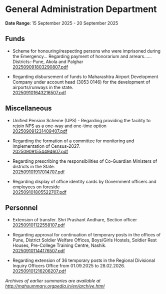# General Administration Department

**Date Range**: 15 September 2025 - 20 September 2025


## Funds
- Scheme for honouring/respecting persons who were imprisoned during the Emergency... Regarding payment of honorarium and arrears...... Districts:-Pune, Akola and Palghar\
  [202509091803290807.pdf](https://gr.maharashtra.gov.in/Site/Upload/Government%20Resolutions/English/202509091803290807.pdf)

- Regarding disbursement of funds to Maharashtra Airport Development Company under account head (3053 0146) for the development of airports/runways in the state.\
  [202509101643216507.pdf](https://gr.maharashtra.gov.in/Site/Upload/Government%20Resolutions/English/202509101643216507.pdf)

## Miscellaneous
- Unified Pension Scheme (UPS) - Regarding providing the facility to rejoin NPS as a one-way and one-time option\
  [202509091231409407.pdf](https://gr.maharashtra.gov.in/Site/Upload/Government%20Resolutions/English/202509091231409407.pdf)

- Regarding the formation of a committee for monitoring and implementation of Census-2027.\
  [202509091554494607.pdf](https://gr.maharashtra.gov.in/Site/Upload/Government%20Resolutions/English/202509091554494607.pdf)

- Regarding prescribing the responsibilities of Co-Guardian Ministers of districts in the State.\
  [202509101917014707.pdf](https://gr.maharashtra.gov.in/Site/Upload/Government%20Resolutions/English/202509101917014707.pdf)

- Regarding display of office identity cards by Government officers and employees on foreside\
  [202509101805522707.pdf](https://gr.maharashtra.gov.in/Site/Upload/Government%20Resolutions/English/202509101805522707.pdf)

## Personnel
- Extension of transfer. Shri Prashant Andhare, Section officer\
  [202509101122558107.pdf](https://gr.maharashtra.gov.in/Site/Upload/Government%20Resolutions/English/202509101122558107.pdf)

- Regarding approval for continuation of temporary posts in the offices of Pune, District Soldier Welfare Offices, Boys/Girls Hostels, Soldier Rest Houses, Pre-College Training Centre, Nashik.\
  [202509101144176507.pdf](https://gr.maharashtra.gov.in/Site/Upload/Government%20Resolutions/English/202509101144176507.pdf)

- Regarding extension of 36 temporary posts in the Regional Divisional Inquiry Officers Office from 01.09.2025 to 28.02.2026.\
  [202509101216206207.pdf](https://gr.maharashtra.gov.in/Site/Upload/Government%20Resolutions/English/202509101216206207.pdf)


*Archives of earlier summaries are available at http://mahsummary.orgpedia.in/en/archive.html*